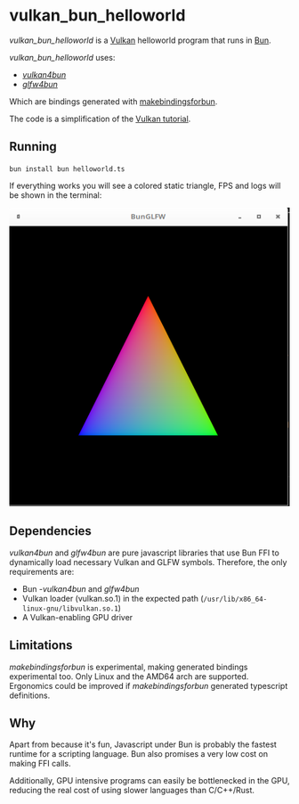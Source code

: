 # vulkan_bun_helloworld

*vulkan_bun_helloworld* is a [Vulkan](https://www.vulkan.org/) helloworld program that runs in [Bun](https://bun.sh/).

*vulkan_bun_helloworld* uses:
- [*vulkan4bun*](https://github.com/davidmanzanares/vulkan4bun)
- [*glfw4bun*](https://github.com/davidmanzanares/glfw4bun)

Which are bindings generated with [makebindingsforbun](https://github.com/davidmanzanares/makebindingsforbun).

The code is a simplification of the [Vulkan tutorial](https://vulkan-tutorial.com/).

## Running

`
bun install
bun helloworld.ts
`

If everything works you will see a colored static triangle, FPS and logs will be shown in the terminal:

![working example](https://github.com/davidmanzanares/vulkan_bun_helloworld/blob/master/result.png?raw=true)


## Dependencies

*vulkan4bun* and *glfw4bun* are pure javascript libraries that use Bun FFI to dynamically load necessary Vulkan and GLFW symbols. Therefore, the only requirements are:
- Bun
-*vulkan4bun* and *glfw4bun*
- Vulkan loader (vulkan.so.1) in the expected path (`/usr/lib/x86_64-linux-gnu/libvulkan.so.1`)
- A Vulkan-enabling GPU driver

## Limitations

*makebindingsforbun* is experimental, making generated bindings experimental too. Only Linux and the AMD64 arch are supported. Ergonomics could be improved if *makebindingsforbun* generated typescript definitions.

## Why

Apart from because it's fun, Javascript under Bun is probably the fastest runtime for a scripting language. Bun also promises a very low cost on making FFI calls.

Additionally, GPU intensive programs can easily be bottlenecked in the GPU, reducing the real cost of using slower languages than C/C++/Rust. 
